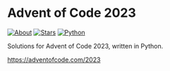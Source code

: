 Advent of Code 2023
===================

[![About](https://img.shields.io/badge/Advent%20of%20Code%20🎄-2023-brightgreen)](https://adventofcode.com/2023/)
[![Stars](https://img.shields.io/badge/stars%20⭐-0-yellow)](https://adventofcode.com/2023/stats)
[![Python](https://img.shields.io/badge/python-3670A0?logo=python&logoColor=ffdd54)](https://www.python.org)

Solutions for Advent of Code 2023, written in Python.

https://adventofcode.com/2023
